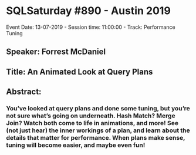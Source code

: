 # SQLSaturday #890 - Austin 2019
Event Date: 13-07-2019 - Session time: 11:00:00 - Track: Performance Tuning
## Speaker: Forrest McDaniel
## Title: An Animated Look at Query Plans
## Abstract:
### You’ve looked at query plans and done some tuning, but you’re not sure what’s going on underneath. Hash Match? Merge Join? Watch both come to life in animations, and more! See (not just hear) the inner workings of a plan, and learn about the details that matter for performance. When plans make sense, tuning will become easier, and maybe even fun!
